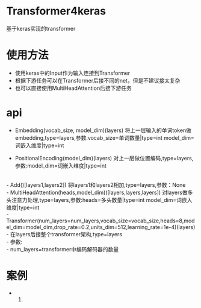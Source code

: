 # Transformer4keras
基于keras实现的transformer
# 使用方法
  - 使用keras中的Input作为输入连接到Transformer
  - 根据下游任务可以在Transformer后接不同的net，但是不建议接太复杂
  - 也可以直接使用MultiHeadAttention后接下游任务
# api
  - Embedding(vocab_size, model_dim)(layers) 将上一层输入的单词token做embedding,type=layers,参数:vocab_size=单词数量|type=int model_dim=词嵌入维度|type=int
  
  - PositionalEncoding(model_dim)(layers) 对上一层做位置编码,type=layers,参数:model_dim=词嵌入维度|type=int
  <br>
  - Add()[layers1,layers2]) 将layers1和layers2相加,type=layers,参数：None
  <br>
  - MultiHeadAttention(heads,model_dim)([layers,layers,layers]) 对layers做多头注意力处理,type=layers,参数:heads=多头数量|type=int model_dim=词嵌入维度|type=int
  <br>
  - Transformer(num_layers=num_layers,vocab_size=vocab_size,heads=8,model_dim=model_dim,drop_rate=0.2,units_dim=512,learning_rate=1e-4)(layers)
    <br>
    - 在layers后接整个transformer架构,type=layers 
    <br>
    - 参数:
      <br>
      - num_layers=transformer中编码解码器的数量
      
# 案例
  - 1.

